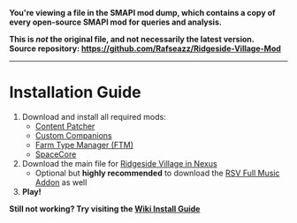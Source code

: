 **You're viewing a file in the SMAPI mod dump, which contains a copy of every open-source SMAPI mod
for queries and analysis.**

**This is _not_ the original file, and not necessarily the latest version.**  
**Source repository: https://github.com/Rafseazz/Ridgeside-Village-Mod**

----

# Installation Guide


1. Download and install all required mods:
	* [Content Patcher](https://www.nexusmods.com/stardewvalley/mods/1915 "Content Patcher")
	* [Custom Companions](https://www.nexusmods.com/stardewvalley/mods/8626 "Custom Companions")
	* [Farm Type Manager (FTM)](https://www.nexusmods.com/stardewvalley/mods/3231 "Farm Type Manager")
	* [SpaceCore](https://www.nexusmods.com/stardewvalley/mods/1348 "SpaceCore")
2. Download the main file for [Ridgeside Village in Nexus](https://www.nexusmods.com/stardewvalley/mods/7286?tab=files "Download RSV")
	* Optional but **highly recommended** to download the  [RSV Full Music Addon](https://www.nexusmods.com/stardewvalley/mods/7286?tab=files "Download RSV") as well 
3. **Play!**

**Still not working? Try visiting the [Wiki Install Guide](https://ridgeside.fandom.com/wiki/Install_Guide "Installing RSV for Dummies")**
